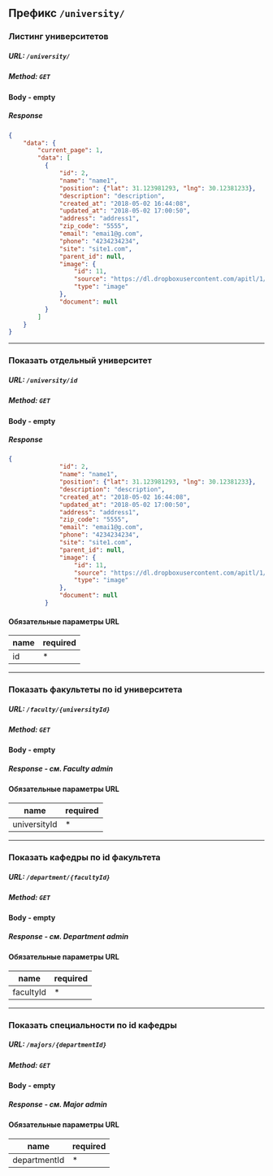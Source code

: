 
## Префикс `/university/`

### Листинг университетов

##### URL: `/university/`
##### Method: `GET`

#### Body - empty

##### Response
```json
{
    "data": {
        "current_page": 1,
        "data": [
          {
              "id": 2,
              "name": "name1",
              "position": {"lat": 31.123981293, "lng": 30.12381233},
              "description": "description",
              "created_at": "2018-05-02 16:44:08",
              "updated_at": "2018-05-02 17:00:50",
              "address": "address1",
              "zip_code": "5555",
              "email": "emai1@g.com",
              "phone": "4234234234",
              "site": "site1.com",
              "parent_id": null,
              "image": {
                  "id": 11,
                  "source": "https://dl.dropboxusercontent.com/apitl/1/AACjPNKlBuICJXQsIZdWyLrJu0y-cSKQ8WN_I-iMhS_qYnVfXehUd9t4hcolbRAEYBj_hH0umB_1L61t8bTc-GBa9j98LH1m-ChJX-UXH1Zrm3gtWgnWIfl2nC-cFjjCtefqjqubiiw6Gk_6R48qEkjDKYAdUkyotX7oUzBMz6S8RGjt7LIRAd3E0nCUZDtObef1kq_GmfJTpQZpHifbe9HpKy05Fx5NSIkrjmYdoXl3_EGqWGyrkDCdjE7LJTfq4jDkPmySpRSijZmOVVIlus17",
                  "type": "image"
              },
              "document": null
          }
        ]
    }
}
```

---


### Показать отдельный университет

##### URL: `/university/id`
##### Method: `GET`

#### Body - empty

##### Response
```json
{
              "id": 2,
              "name": "name1",
              "position": {"lat": 31.123981293, "lng": 30.12381233},
              "description": "description",
              "created_at": "2018-05-02 16:44:08",
              "updated_at": "2018-05-02 17:00:50",
              "address": "address1",
              "zip_code": "5555",
              "email": "emai1@g.com",
              "phone": "4234234234",
              "site": "site1.com",
              "parent_id": null,
              "image": {
                  "id": 11,
                  "source": "https://dl.dropboxusercontent.com/apitl/1/AACjPNKlBuICJXQsIZdWyLrJu0y-cSKQ8WN_I-iMhS_qYnVfXehUd9t4hcolbRAEYBj_hH0umB_1L61t8bTc-GBa9j98LH1m-ChJX-UXH1Zrm3gtWgnWIfl2nC-cFjjCtefqjqubiiw6Gk_6R48qEkjDKYAdUkyotX7oUzBMz6S8RGjt7LIRAd3E0nCUZDtObef1kq_GmfJTpQZpHifbe9HpKy05Fx5NSIkrjmYdoXl3_EGqWGyrkDCdjE7LJTfq4jDkPmySpRSijZmOVVIlus17",
                  "type": "image"
              },
              "document": null
          }
```
#### Обязательные параметры URL
| name | required 
|---|---|
| id  | * 


---

### Показать факультеты по id университета

##### URL: `/faculty/{universityId}`
##### Method: `GET`

#### Body - empty

##### Response - см. Faculty admin

#### Обязательные параметры URL
| name | required 
|---|---|
| universityId  | * 


---


### Показать кафедры по id факультета

##### URL: `/department/{facultyId}`
##### Method: `GET`

#### Body - empty

##### Response - см. Department admin

#### Обязательные параметры URL
| name | required 
|---|---|
| facultyId  | * 


---

### Показать специальности по id кафедры

##### URL: `/majors/{departmentId}`
##### Method: `GET`

#### Body - empty

##### Response - см. Major admin

#### Обязательные параметры URL
| name | required 
|---|---|
| departmentId  | * 
